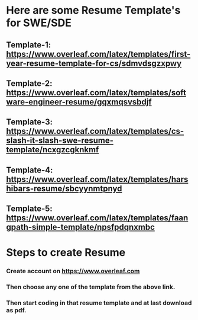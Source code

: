 # Here are some Resume Template's for SWE/SDE


## Template-1: https://www.overleaf.com/latex/templates/first-year-resume-template-for-cs/sdmvdsgzxpwy

## Template-2: https://www.overleaf.com/latex/templates/software-engineer-resume/gqxmqsvsbdjf

## Template-3: https://www.overleaf.com/latex/templates/cs-slash-it-slash-swe-resume-template/ncxgzcgknkmf

## Template-4: https://www.overleaf.com/latex/templates/harshibars-resume/sbcyynmtpnyd

## Template-5: https://www.overleaf.com/latex/templates/faangpath-simple-template/npsfpdqnxmbc


# Steps to create Resume 

### Create account on https://www.overleaf.com
### Then choose any one of the template from the above link.
### Then start coding in that resume template and at last download as pdf.
